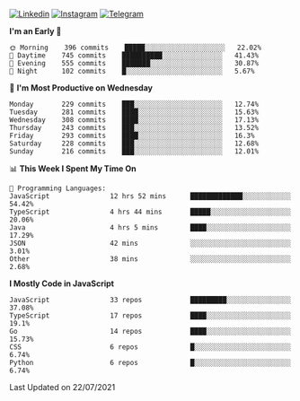 [![Linkedin](https://img.shields.io/badge/-Archie-blue?style=flat-square&labelColor=gray&logo=Linkedin&logoColor=white&link=https://www.linkedin.com/in/archisdi)](https://www.linkedin.com/in/archisdi)
[![Instagram](https://img.shields.io/badge/-@archisdi-orange?style=flat-square&labelColor=gray&logo=Instagram&logoColor=white&link=https://www.instagram.com/archisdi)](https://www.instagram.com/archisdi)
[![Telegram](https://img.shields.io/badge/-aai-informational?style=flat-square&labelColor=gray&logo=telegram&logoColor=white&link=https://t.me/archisdi)](https://t.me/archisdi)

<!--START_SECTION:waka-->
**I'm an Early 🐤** 

```text
🌞 Morning    396 commits    █████░░░░░░░░░░░░░░░░░░░░   22.02% 
🌆 Daytime    745 commits    ██████████░░░░░░░░░░░░░░░   41.43% 
🌃 Evening    555 commits    ███████░░░░░░░░░░░░░░░░░░   30.87% 
🌙 Night      102 commits    █░░░░░░░░░░░░░░░░░░░░░░░░   5.67%

```
📅 **I'm Most Productive on Wednesday** 

```text
Monday       229 commits    ███░░░░░░░░░░░░░░░░░░░░░░   12.74% 
Tuesday      281 commits    ████░░░░░░░░░░░░░░░░░░░░░   15.63% 
Wednesday    308 commits    ████░░░░░░░░░░░░░░░░░░░░░   17.13% 
Thursday     243 commits    ███░░░░░░░░░░░░░░░░░░░░░░   13.52% 
Friday       293 commits    ████░░░░░░░░░░░░░░░░░░░░░   16.3% 
Saturday     228 commits    ███░░░░░░░░░░░░░░░░░░░░░░   12.68% 
Sunday       216 commits    ███░░░░░░░░░░░░░░░░░░░░░░   12.01%

```


📊 **This Week I Spent My Time On** 

```text
💬 Programming Languages: 
JavaScript               12 hrs 52 mins      █████████████░░░░░░░░░░░░   54.42% 
TypeScript               4 hrs 44 mins       █████░░░░░░░░░░░░░░░░░░░░   20.06% 
Java                     4 hrs 5 mins        ████░░░░░░░░░░░░░░░░░░░░░   17.29% 
JSON                     42 mins             ░░░░░░░░░░░░░░░░░░░░░░░░░   3.01% 
Other                    38 mins             ░░░░░░░░░░░░░░░░░░░░░░░░░   2.68%

```

**I Mostly Code in JavaScript** 

```text
JavaScript               33 repos            █████████░░░░░░░░░░░░░░░░   37.08% 
TypeScript               17 repos            ████░░░░░░░░░░░░░░░░░░░░░   19.1% 
Go                       14 repos            ████░░░░░░░░░░░░░░░░░░░░░   15.73% 
CSS                      6 repos             █░░░░░░░░░░░░░░░░░░░░░░░░   6.74% 
Python                   6 repos             █░░░░░░░░░░░░░░░░░░░░░░░░   6.74%

```



 Last Updated on 22/07/2021
<!--END_SECTION:waka-->